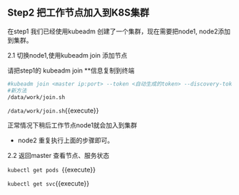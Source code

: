 ## Step2 把工作节点加入到K8S集群

在step1 我们已经使用kubeadm 创建了一个集群，现在需要把node1, node2添加到集群。

2.1 切换node1,使用kubeadm join 添加节点

请把step1的 kubeadm join **信息复制到终端

```bash
#kubeadm join <master ip:port> --token <自动生成的token> --discovery-token-ca-cert-hash sha256:<ca证书的sha256 base64编码>
#新方法
/data/work/join.sh
```



`/data/work/join.sh`{{execute}}



正常情况下稍后工作节点node1就会加入到集群

* node2 重复执行上面的步骤即可。

2.2 返回master 查看节点、服务状态

`kubectl get pods `{{execute}}

`kubectl get svc`{{execute}}

